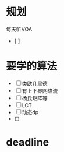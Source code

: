 # 规划
每天听VOA
- [ ] 
# 要学的算法
- [ ] 类欧几里德
- [ ] 有上下界网络流
- [ ] 杨氏矩阵等
- [ ] LCT
- [ ] 动态dp
- [ ] 

# deadline

